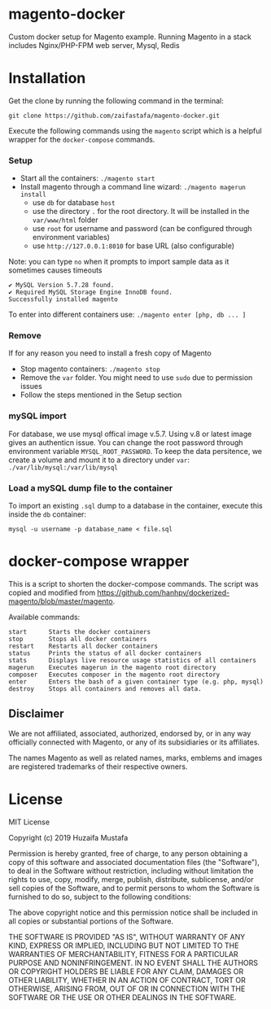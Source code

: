 # magento-docker
Custom docker setup for Magento example. Running Magento in a stack includes Nginx/PHP-FPM web server, Mysql, Redis

# Installation
Get the clone by running the following command in the terminal:

`git clone https://github.com/zaifastafa/magento-docker.git`

Execute the following commands using the `magento` script which is a helpful wrapper for the `docker-compose` commands.

### Setup
- Start all the containers: `./magento start`
- Install magento through a command line wizard: `./magento magerun install`
    - use `db` for database `host`
    - use the directory `.` for the root directory. It will be installed in the `var/www/html` folder
    - use `root` for username and password (can be configured through environment variables)
    - use `http://127.0.0.1:8010` for base URL (also configurable)

Note: you can type `no` when it prompts to import sample data as it sometimes causes timeouts

```
✔ MySQL Version 5.7.28 found.
✔ Required MySQL Storage Engine InnoDB found.
Successfully installed magento
```
To enter into different containers use: `./magento enter [php, db ... ]`

### Remove
If for any reason you need to install a fresh copy of Magento
- Stop magento containers: `./magento stop`
- Remove the `var` folder. You might need to use `sudo` due to permission issues
- Follow the steps mentioned in the Setup section

 
### mySQL import
For database, we use mysql offical image v.5.7. Using v.8 or latest image gives an authenticn issue. You can change the root password through environment variable `MYSQL_ROOT_PASSWORD`. To keep the data persitence, we create a volume and mount it to a directory under `var`: `./var/lib/mysql:/var/lib/mysql`
### Load a mySQL dump file to the container
To import an existing `.sql` dump to a database in the container, execute this inside the `db` container:

`mysql -u username -p database_name < file.sql`

# docker-compose wrapper
This is a script to shorten the docker-compose commands. The script was copied and modified from https://github.com/hanhpv/dockerized-magento/blob/master/magento.

Available commands:

```
start      Starts the docker containers
stop       Stops all docker containers
restart    Restarts all docker containers
status     Prints the status of all docker containers
stats      Displays live resource usage statistics of all containers
magerun    Executes magerun in the magento root directory
composer   Executes composer in the magento root directory
enter      Enters the bash of a given container type (e.g. php, mysql)
destroy    Stops all containers and removes all data. 
```

## Disclaimer
We are not affiliated, associated, authorized, endorsed by, or in any way officially connected with Magento, or any of its subsidiaries or its affiliates.

The names Magento as well as related names, marks, emblems and images are registered trademarks of their respective owners. 

# License
MIT License

Copyright (c) 2019 Huzaifa Mustafa

Permission is hereby granted, free of charge, to any person obtaining a copy
of this software and associated documentation files (the "Software"), to deal
in the Software without restriction, including without limitation the rights
to use, copy, modify, merge, publish, distribute, sublicense, and/or sell
copies of the Software, and to permit persons to whom the Software is
furnished to do so, subject to the following conditions:

The above copyright notice and this permission notice shall be included in all
copies or substantial portions of the Software.

THE SOFTWARE IS PROVIDED "AS IS", WITHOUT WARRANTY OF ANY KIND, EXPRESS OR
IMPLIED, INCLUDING BUT NOT LIMITED TO THE WARRANTIES OF MERCHANTABILITY,
FITNESS FOR A PARTICULAR PURPOSE AND NONINFRINGEMENT. IN NO EVENT SHALL THE
AUTHORS OR COPYRIGHT HOLDERS BE LIABLE FOR ANY CLAIM, DAMAGES OR OTHER
LIABILITY, WHETHER IN AN ACTION OF CONTRACT, TORT OR OTHERWISE, ARISING FROM,
OUT OF OR IN CONNECTION WITH THE SOFTWARE OR THE USE OR OTHER DEALINGS IN THE
SOFTWARE.
